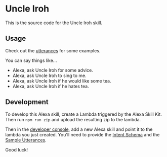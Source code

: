 # Uncle Iroh

This is the source code for the Uncle Iroh skill.

## Usage

Check out the [utterances](./assets/Utterances.txt) for some examples.

You can say things like...

* Alexa, ask Uncle Iroh for some advice.
* Alexa, ask Uncle Iroh to sing to me.
* Alexa, ask Uncle Iroh if he would like some tea.
* Alexa, ask Uncle Iroh if he hates tea.

## Development

To develop this Alexa skill, create a Lambda triggered by the Alexa Skill Kit. Then run `npm run zip` and upload the resulting zip to the lambda.

Then in the [developer console](https://developer.amazon.com), add a new Alexa skill and point it to the lambda you just created. You'll need to provide the [Intent Schema](./assets/IntentSchema.json) and the [Sample Utterances](./assets/Utterances.txt).

Good luck!